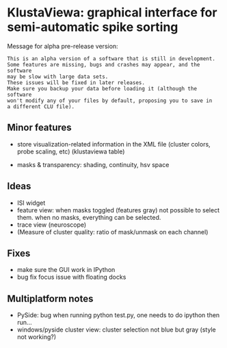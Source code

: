 KlustaViewa: graphical interface for semi-automatic spike sorting
===========================================================

Message for alpha pre-release version:

    This is an alpha version of a software that is still in development.
    Some features are missing, bugs and crashes may appear, and the software
    may be slow with large data sets. 
    These issues will be fixed in later releases.
    Make sure you backup your data before loading it (although the software
    won't modify any of your files by default, proposing you to save in 
    a different CLU file).
  
  
Minor features
--------------

  * store visualization-related information in the XML file (cluster colors,
    probe scaling, etc) (klustaviewa table)
    
  * masks & transparency: shading, continuity, hsv space
  
  
Ideas
-----
  
  * ISI widget
  * feature view: when masks toggled (features gray) not possible to select
    them. when no masks, everything can be selected.
  * trace view (neuroscope)
  * (Measure of cluster quality: ratio of mask/unmask on each channel)


Fixes
-----

  * make sure the GUI work in IPython
  * bug fix focus issue with floating docks
  
  
Multiplatform notes
-------------------

  * PySide: bug when running python test.py, one needs to do ipython then run...
  * windows/pyside cluster view: cluster selection not blue but gray (style not working?)

  